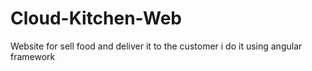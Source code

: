 # Cloud-Kitchen-Web
Website for sell food and deliver it to the customer i do it using angular framework
